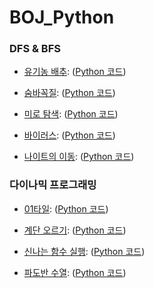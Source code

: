 # BOJ_Python

### DFS & BFS

- [유기농 배추](https://www.acmicpc.net/problem/1012): ([Python 코드](https://github.com/soyeonii/BOJ_Python/blob/main/1012.py))

- [숨바꼭질](https://www.acmicpc.net/problem/1697): ([Python 코드](https://github.com/soyeonii/BOJ_Python/blob/main/1697.py))

- [미로 탐색](https://www.acmicpc.net/problem/2178): ([Python 코드](https://github.com/soyeonii/BOJ_Python/blob/main/2178.py))

- [바이러스](https://www.acmicpc.net/problem/2606): ([Python 코드](https://github.com/soyeonii/BOJ_Python/blob/main/2606.py))

- [나이트의 이동](https://www.acmicpc.net/problem/7562): ([Python 코드](https://github.com/soyeonii/BOJ_Python/blob/main/7562.py))

### 다이나믹 프로그래밍

- [01타일](https://www.acmicpc.net/problem/1904): ([Python 코드](https://github.com/soyeonii/BOJ_Python/blob/main/1904.py))

- [계단 오르기](https://www.acmicpc.net/problem/2579): ([Python 코드](https://github.com/soyeonii/BOJ_Python/blob/main/2579.py))

- [신나는 함수 실행](https://www.acmicpc.net/problem/9184): ([Python 코드](https://github.com/soyeonii/BOJ_Python/blob/main/9184.py))

- [파도반 수열](https://www.acmicpc.net/problem/9461): ([Python 코드](https://github.com/soyeonii/BOJ_Python/blob/main/9461.py))
